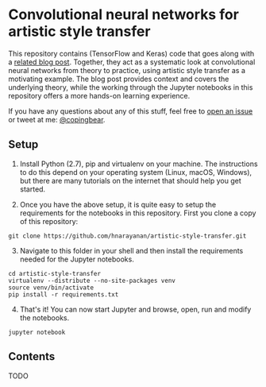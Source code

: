 # Convolutional neural networks for artistic style transfer

This repository contains (TensorFlow and Keras) code that goes along
with a [related blog post][blog-post]. Together, they act as a
systematic look at convolutional neural networks from theory to
practice, using artistic style transfer as a motivating example. The
blog post provides context and covers the underlying theory, while the
working through the Jupyter notebooks in this repository offers a more
hands-on learning experience.

If you have any questions about any of this stuff, feel free to [open
an issue][support-issue] or tweet at me: [@copingbear][twitter].

## Setup

1. Install Python (2.7), pip and virtualenv on your machine. The
instructions to do this depend on your operating system (Linux, macOS,
Windows), but there are many tutorials on the internet that should
help you get started.

2. Once you have the above setup, it is quite easy to setup the
requirements for the notebooks in this repository. First you clone a
copy of this repository:

````
git clone https://github.com/hnarayanan/artistic-style-transfer.git
````

3. Navigate to this folder in your shell and then install the
requirements needed for the Jupyter notebooks.

````
cd artistic-style-transfer
virtualenv --distribute --no-site-packages venv
source venv/bin/activate
pip install -r requirements.txt
````

4. That's it! You can now start Jupyter and browse, open, run and
modify the notebooks.

````
jupyter notebook
````

## Contents

TODO

[blog-post]: https://harishnarayanan.org/writing/artistic-style-transfer/
[support-issue]: https://github.com/hnarayanan/artistic-style-transfer/issues
[twitter]: https://twitter.com/copingbear
